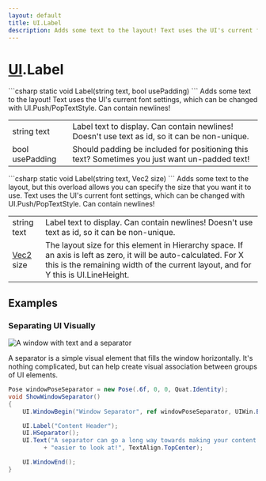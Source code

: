 ```yaml
---
layout: default
title: UI.Label
description: Adds some text to the layout! Text uses the UI's current font settings, which can be changed with UI.Push/PopTextStyle. Can contain newlines!
---
```

# [UI]({{site.url}}/Pages/StereoKit/UI.html).Label

<div class='signature' markdown='1'>
```csharp
static void Label(string text, bool usePadding)
```
Adds some text to the layout! Text uses the UI's current
font settings, which can be changed with UI.Push/PopTextStyle. Can
contain newlines!
</div>

|  |  |
|--|--|
|string text|Label text to display. Can contain newlines!             Doesn't use text as id, so it can be non-unique.|
|bool usePadding|Should padding be included for             positioning this text? Sometimes you just want un-padded text!|

<div class='signature' markdown='1'>
```csharp
static void Label(string text, Vec2 size)
```
Adds some text to the layout, but this overload allows you
can specify the size that you want it to use. Text uses the UI's
current font settings, which can be changed with
UI.Push/PopTextStyle. Can contain newlines!
</div>

|  |  |
|--|--|
|string text|Label text to display. Can contain newlines!             Doesn't use text as id, so it can be non-unique.|
|[Vec2]({{site.url}}/Pages/StereoKit/Vec2.html) size|The layout size for this element in Hierarchy             space. If an axis is left as zero, it will be auto-calculated. For             X this is the remaining width of the current layout, and for Y this             is UI.LineHeight.|





## Examples

### Separating UI Visually

![A window with text and a separator]({{site.screen_url}}/UI/SeparatorWindow.jpg)

A separator is a simple visual element that fills the window
horizontally. It's nothing complicated, but can help create visual
association between groups of UI elements.

```csharp
Pose windowPoseSeparator = new Pose(.6f, 0, 0, Quat.Identity);
void ShowWindowSeparator()
{
	UI.WindowBegin("Window Separator", ref windowPoseSeparator, UIWin.Body);

	UI.Label("Content Header");
	UI.HSeparator();
	UI.Text("A separator can go a long way towards making your content "
	      + "easier to look at!", TextAlign.TopCenter);

	UI.WindowEnd();
}
```

